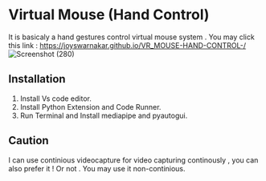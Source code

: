 # Virtual Mouse (Hand Control)

It is basicaly a hand gestures control virtual mouse system .
You may click this link : https://joyswarnakar.github.io/VR_MOUSE-HAND-CONTROL-/
![Screenshot (280)](https://github.com/user-attachments/assets/0ac231de-4e2d-47e3-915b-83e79c23ac50)


## Installation 

1. Install Vs code editor.
2. Install Python Extension and Code Runner.
3. Run Terminal and Install mediapipe and pyautogui.

## Caution
I can use continious videocapture for video capturing continously , you can also prefer it ! Or not . You may use it non-continious.
